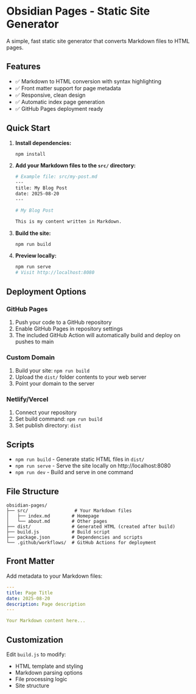 # Obsidian Pages - Static Site Generator

A simple, fast static site generator that converts Markdown files to HTML pages.

## Features

- ✅ Markdown to HTML conversion with syntax highlighting
- ✅ Front matter support for page metadata
- ✅ Responsive, clean design
- ✅ Automatic index page generation
- ✅ GitHub Pages deployment ready

## Quick Start

1. **Install dependencies:**
   ```bash
   npm install
   ```

2. **Add your Markdown files to the `src/` directory:**
   ```bash
   # Example file: src/my-post.md
   ---
   title: My Blog Post
   date: 2025-08-20
   ---
   
   # My Blog Post
   
   This is my content written in Markdown.
   ```

3. **Build the site:**
   ```bash
   npm run build
   ```

4. **Preview locally:**
   ```bash
   npm run serve
   # Visit http://localhost:8080
   ```

## Deployment Options

### GitHub Pages
1. Push your code to a GitHub repository
2. Enable GitHub Pages in repository settings
3. The included GitHub Action will automatically build and deploy on pushes to main

### Custom Domain
1. Build your site: `npm run build`
2. Upload the `dist/` folder contents to your web server
3. Point your domain to the server

### Netlify/Vercel
1. Connect your repository
2. Set build command: `npm run build`
3. Set publish directory: `dist`

## Scripts

- `npm run build` - Generate static HTML files in `dist/`
- `npm run serve` - Serve the site locally on http://localhost:8080
- `npm run dev` - Build and serve in one command

## File Structure

```
obsidian-pages/
├── src/                 # Your Markdown files
│   ├── index.md        # Homepage
│   └── about.md        # Other pages
├── dist/               # Generated HTML (created after build)
├── build.js            # Build script
├── package.json        # Dependencies and scripts
└── .github/workflows/  # GitHub Actions for deployment
```

## Front Matter

Add metadata to your Markdown files:

```yaml
---
title: Page Title
date: 2025-08-20
description: Page description
---

Your Markdown content here...
```

## Customization

Edit `build.js` to modify:
- HTML template and styling
- Markdown parsing options
- File processing logic
- Site structure